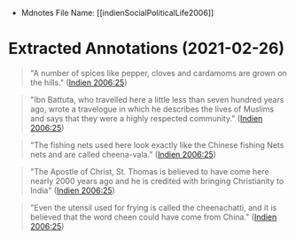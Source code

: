 * Mdnotes File Name: [[indienSocialPoliticalLife2006]]

# Extracted Annotations (2021-02-26)

> "A number of spices like pepper, cloves and cardamoms are grown on the hills." ([Indien 2006:25](zotero://open-pdf/library/items/5E7ZW477?page=25))

> "Ibn Battuta, who travelled here a little less than seven hundred years ago, wrote a travelogue in which he describes the lives of Muslims and says that they were a highly respected community." ([Indien 2006:25](zotero://open-pdf/library/items/5E7ZW477?page=25))

> "The fishing nets used here look exactly like the Chinese fishing Nets nets and are called cheena-vala." ([Indien 2006:25](zotero://open-pdf/library/items/5E7ZW477?page=25))

> "The Apostle of Christ, St. Thomas is believed to have come here nearly 2000 years ago and he is credited with bringing Christianity to India" ([Indien 2006:25](zotero://open-pdf/library/items/5E7ZW477?page=25))

> "Even the utensil used for frying is called the cheenachatti, and it is believed that the word cheen could have come from China." ([Indien 2006:25](zotero://open-pdf/library/items/5E7ZW477?page=25))

